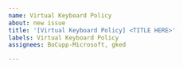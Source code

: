 ```yaml
---
name: Virtual Keyboard Policy
about: new issue
title: '[Virtual Keyboard Policy] <TITLE HERE>'
labels: Virtual Keyboard Policy
assignees: BoCupp-Microsoft, gked

---
```



